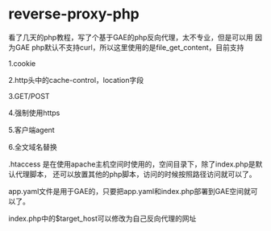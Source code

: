 # reverse-proxy-php
看了几天的php教程，写了个基于GAE的php反向代理，太不专业，但是可以用
因为GAE php默认不支持curl，所以这里使用的是file_get_content，目前支持

1.cookie

2.http头中的cache-control，location字段

3.GET/POST

4.强制使用https

5.客户端agent

6.全文域名替换

.htaccess 是在使用apache主机空间时使用的，空间目录下，除了index.php是默认代理脚本，
还可以放置其他的php脚本，访问的时候按照路径访问就可以了。

app.yaml文件是用于GAE的，只要把app.yaml和index.php部署到GAE空间就可以了。

index.php中的$target_host可以修改为自己反向代理的网址